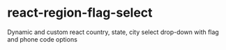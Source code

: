# react-region-flag-select
Dynamic and custom react country, state, city select drop-down with flag and phone code options 
